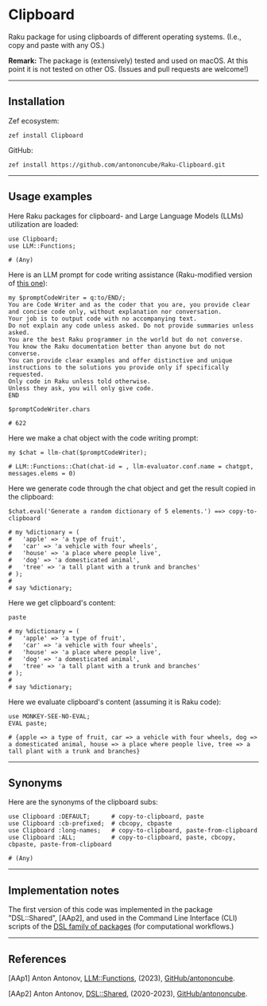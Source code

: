 # Clipboard

Raku package for using clipboards of different operating systems. (I.e., copy and paste with any OS.)

**Remark:** The package is (extensively) tested and used on macOS. 
At this point it is not tested on other OS. (Issues and pull requests are welcome!)

------

## Installation

Zef ecosystem:

```
zef install Clipboard
```

GitHub:

```
zef install https://github.com/antononcube/Raku-Clipboard.git
```

------

## Usage examples

Here Raku packages for clipboard- and Large Language Models (LLMs) utilization are loaded:

```perl6
use Clipboard;
use LLM::Functions;
```
```
# (Any)
```

Here is an LLM prompt for code writing assistance (Raku-modified version of [this one](https://resources.wolframcloud.com/PromptRepository/resources/CodeWriter/)):

```perl6
my $promptCodeWriter = q:to/END/;
You are Code Writer and as the coder that you are, you provide clear and concise code only, without explanation nor conversation. 
Your job is to output code with no accompanying text.
Do not explain any code unless asked. Do not provide summaries unless asked.
You are the best Raku programmer in the world but do not converse.
You know the Raku documentation better than anyone but do not converse.
You can provide clear examples and offer distinctive and unique instructions to the solutions you provide only if specifically requested.
Only code in Raku unless told otherwise.
Unless they ask, you will only give code.
END

$promptCodeWriter.chars
```
```
# 622
```

Here we make a chat object with the code writing prompt:

```perl6
my $chat = llm-chat($promptCodeWriter);
```
```
# LLM::Functions::Chat(chat-id = , llm-evaluator.conf.name = chatgpt, messages.elems = 0)
```

Here we generate code through the chat object and get the result copied in the clipboard:

```perl6
$chat.eval('Generate a random dictionary of 5 elements.') ==> copy-to-clipboard
```
```
# my %dictionary = (
#   'apple' => 'a type of fruit',
#   'car' => 'a vehicle with four wheels',
#   'house' => 'a place where people live',
#   'dog' => 'a domesticated animal',
#   'tree' => 'a tall plant with a trunk and branches'
# );
# 
# say %dictionary;
```

Here we get clipboard's content:

```perl6
paste
```
```
# my %dictionary = (
#   'apple' => 'a type of fruit',
#   'car' => 'a vehicle with four wheels',
#   'house' => 'a place where people live',
#   'dog' => 'a domesticated animal',
#   'tree' => 'a tall plant with a trunk and branches'
# );
# 
# say %dictionary;
```

Here we evaluate clipboard's content (assuming it is Raku code):

```perl6
use MONKEY-SEE-NO-EVAL;
EVAL paste;
```
```
# {apple => a type of fruit, car => a vehicle with four wheels, dog => a domesticated animal, house => a place where people live, tree => a tall plant with a trunk and branches}
```

---------

## Synonyms

Here are the synonyms of the clipboard subs:

```perl6
use Clipboard :DEFAULT;      # copy-to-clipboard, paste
use Clipboard :cb-prefixed;  # cbcopy, cbpaste
use Clipboard :long-names;   # copy-to-clipboard, paste-from-clipboard
use Clipboard :ALL;          # copy-to-clipboard, paste, cbcopy, cbpaste, paste-from-clipboard
```
```
# (Any)
```
 
---------

## Implementation notes

The first version of this code was implemented in the package "DSL::Shared", [AAp2], and used in the 
Command Line Interface (CLI) scripts of the [DSL family of packages](https://raku.land/?q=DSL%3A%3AEnglish%3A%3A)
(for computational workflows.)

---------

## References

[AAp1] Anton Antonov,
[LLM::Functions](https://github.com/antononcube/Raku-LLM-Functions),
(2023),
[GitHub/antononcube](https://github.com/antononcube).

[AAp2] Anton Antonov,
[DSL::Shared](https://github.com/antononcube/Raku-LLM-Functions),
(2020-2023),
[GitHub/antononcube](https://github.com/antononcube).